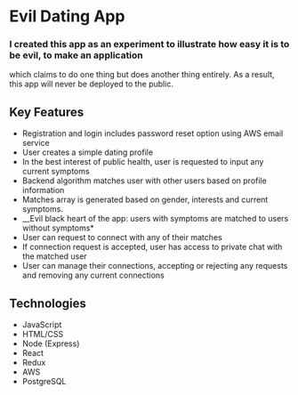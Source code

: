 # Evil Dating App

### I created this app as an experiment to illustrate how easy it is to be evil, to make an application 
which claims to do one thing but does another thing entirely. As a result, this app will never be deployed
to the public.

## Key Features

  * Registration and login includes password reset option using AWS email service
  * User creates a simple dating profile
  * In the best interest of public health, user is requested to input any current symptoms
  * Backend algorithm matches user with other users based on profile information
  * Matches array is generated based on gender, interests and current symptoms.
  * __Evil black heart of the app: users with symptoms are matched to users without symptoms*
  * User can request to connect with any of their matches
  * If connection request is accepted, user has access to private chat with the matched user
  * User can manage their connections, accepting or rejecting any requests and removing any current connections
  
  
 ## Technologies
 
   * JavaScript
   * HTML/CSS
   * Node (Express)
   * React
   * Redux
   * AWS
   * PostgreSQL
